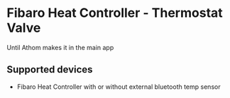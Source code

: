 # Fibaro Heat Controller - Thermostat Valve    
Until Athom makes it in the main app       
    
## Supported devices    
* Fibaro Heat Controller with or without external bluetooth temp sensor

   